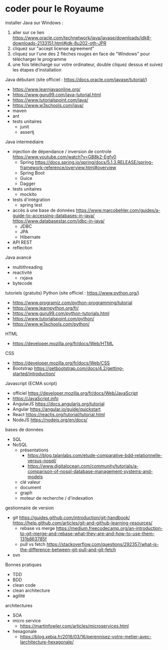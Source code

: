 # coder pour le Royaume

installer Java sur Windows : 
1. aller sur ce lien https://www.oracle.com/technetwork/java/javase/downloads/jdk8-downloads-2133151.html#jdk-8u202-oth-JPR
1. cliquez sur "accept license agreement"
1. cliquez sur l'une des 2 flèches rouges en face de "Windows" pour télécharger le programme
1. une fois téléchargé sur votre ordinateur, double cliquez dessus et suivez les étapes d'installation

Java débutant (site officiel : https://docs.oracle.com/javase/tutorial/)
* https://www.learnjavaonline.org/
* https://www.guru99.com/java-tutorial.html
* https://www.tutorialspoint.com/java/
* https://www.w3schools.com/java/
* maven
* ant
* tests unitaires
  * junit
  * assertj

Java intermédiaire
* injection de dépendance / inversion de controle  https://www.youtube.com/watch?v=GB8k2-Egfv0
  * Spring https://docs.spring.io/spring/docs/5.1.3.RELEASE/spring-framework-reference/overview.html#overview
  * Spring Boot
  * Guice
  * Dagger
* tests unitaires
  * mockito
* tests d'intégration
  * spring test
* accès à une base de données https://www.marcobehler.com/guides/a-guide-to-accessing-databases-in-java/ https://www.databasestar.com/jdbc-in-java/
  * JDBC
  * JPA
  * Hibernate
* API REST
* reflection

Java avancé
* multithreading
* reactivité
  * rxjava
* bytecode

tutoriels (gratuits) Python (site officiel : https://www.python.org/)
* https://www.programiz.com/python-programming/tutorial 
* https://www.learnpython.org/fr/
* https://www.guru99.com/python-tutorials.html
* https://www.tutorialspoint.com/python/
* https://www.w3schools.com/python/

HTML
* https://developer.mozilla.org/fr/docs/Web/HTML

CSS
* https://developer.mozilla.org/fr/docs/Web/CSS
* Bootstrap https://getbootstrap.com/docs/4.2/getting-started/introduction/

Javascript (ECMA script)
* officiel https://developer.mozilla.org/fr/docs/Web/JavaScript
* https://JavaScript.info
* AngularJS https://docs.angularjs.org/tutorial
* Angular https://angular.io/guide/quickstart
* React https://reactjs.org/tutorial/tutorial.html
* NodeJS https://nodejs.org/en/docs/

bases de données
* SQL
* NoSQL 
  * présentations 
    * https://blog.talanlabs.com/etude-comparative-bdd-relationnelle-versus-nosql/
    * https://www.digitalocean.com/community/tutorials/a-comparison-of-nosql-database-management-systems-and-models
  * clé valeur
  * document
  * graph
  * moteur de recherche / d'indexation

gestionnaire de version
* git https://guides.github.com/introduction/git-handbook/ https://help.github.com/articles/git-and-github-learning-resources/
  * rebase vs merge https://medium.freecodecamp.org/an-introduction-to-git-merge-and-rebase-what-they-are-and-how-to-use-them-131b863785f
  * pull vs fetch https://stackoverflow.com/questions/292357/what-is-the-difference-between-git-pull-and-git-fetch
* svn

Bonnes pratiques
* TDD
* BDD
* clean code
* clean architecture
* agilité

architectures
* SOA
* micro service
  * https://martinfowler.com/articles/microservices.html
* hexagonale 
  * https://blog.xebia.fr/2016/03/16/perennisez-votre-metier-avec-larchitecture-hexagonale/
